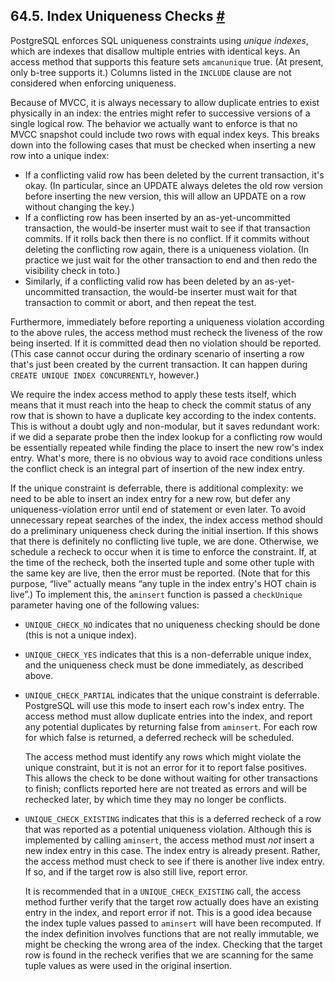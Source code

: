 ## 64.5. Index Uniqueness Checks [#](#INDEX-UNIQUE-CHECKS)

PostgreSQL enforces SQL uniqueness constraints using *unique indexes*, which are indexes that disallow multiple entries with identical keys. An access method that supports this feature sets `amcanunique` true. (At present, only b-tree supports it.) Columns listed in the `INCLUDE` clause are not considered when enforcing uniqueness.

Because of MVCC, it is always necessary to allow duplicate entries to exist physically in an index: the entries might refer to successive versions of a single logical row. The behavior we actually want to enforce is that no MVCC snapshot could include two rows with equal index keys. This breaks down into the following cases that must be checked when inserting a new row into a unique index:

* If a conflicting valid row has been deleted by the current transaction, it's okay. (In particular, since an UPDATE always deletes the old row version before inserting the new version, this will allow an UPDATE on a row without changing the key.)
* If a conflicting row has been inserted by an as-yet-uncommitted transaction, the would-be inserter must wait to see if that transaction commits. If it rolls back then there is no conflict. If it commits without deleting the conflicting row again, there is a uniqueness violation. (In practice we just wait for the other transaction to end and then redo the visibility check in toto.)
* Similarly, if a conflicting valid row has been deleted by an as-yet-uncommitted transaction, the would-be inserter must wait for that transaction to commit or abort, and then repeat the test.

Furthermore, immediately before reporting a uniqueness violation according to the above rules, the access method must recheck the liveness of the row being inserted. If it is committed dead then no violation should be reported. (This case cannot occur during the ordinary scenario of inserting a row that's just been created by the current transaction. It can happen during `CREATE UNIQUE INDEX CONCURRENTLY`, however.)

We require the index access method to apply these tests itself, which means that it must reach into the heap to check the commit status of any row that is shown to have a duplicate key according to the index contents. This is without a doubt ugly and non-modular, but it saves redundant work: if we did a separate probe then the index lookup for a conflicting row would be essentially repeated while finding the place to insert the new row's index entry. What's more, there is no obvious way to avoid race conditions unless the conflict check is an integral part of insertion of the new index entry.

If the unique constraint is deferrable, there is additional complexity: we need to be able to insert an index entry for a new row, but defer any uniqueness-violation error until end of statement or even later. To avoid unnecessary repeat searches of the index, the index access method should do a preliminary uniqueness check during the initial insertion. If this shows that there is definitely no conflicting live tuple, we are done. Otherwise, we schedule a recheck to occur when it is time to enforce the constraint. If, at the time of the recheck, both the inserted tuple and some other tuple with the same key are live, then the error must be reported. (Note that for this purpose, “live” actually means “any tuple in the index entry's HOT chain is live”.) To implement this, the `aminsert` function is passed a `checkUnique` parameter having one of the following values:

* `UNIQUE_CHECK_NO` indicates that no uniqueness checking should be done (this is not a unique index).

* `UNIQUE_CHECK_YES` indicates that this is a non-deferrable unique index, and the uniqueness check must be done immediately, as described above.

* `UNIQUE_CHECK_PARTIAL` indicates that the unique constraint is deferrable. PostgreSQL will use this mode to insert each row's index entry. The access method must allow duplicate entries into the index, and report any potential duplicates by returning false from `aminsert`. For each row for which false is returned, a deferred recheck will be scheduled.

    The access method must identify any rows which might violate the unique constraint, but it is not an error for it to report false positives. This allows the check to be done without waiting for other transactions to finish; conflicts reported here are not treated as errors and will be rechecked later, by which time they may no longer be conflicts.

* `UNIQUE_CHECK_EXISTING` indicates that this is a deferred recheck of a row that was reported as a potential uniqueness violation. Although this is implemented by calling `aminsert`, the access method must *not* insert a new index entry in this case. The index entry is already present. Rather, the access method must check to see if there is another live index entry. If so, and if the target row is also still live, report error.

    It is recommended that in a `UNIQUE_CHECK_EXISTING` call, the access method further verify that the target row actually does have an existing entry in the index, and report error if not. This is a good idea because the index tuple values passed to `aminsert` will have been recomputed. If the index definition involves functions that are not really immutable, we might be checking the wrong area of the index. Checking that the target row is found in the recheck verifies that we are scanning for the same tuple values as were used in the original insertion.